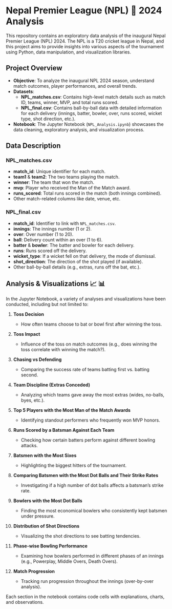 # Nepal Premier League (NPL) 🏏 2024 Analysis

This repository contains an exploratory data analysis of the inaugural Nepal Premier League (NPL) 2024. The NPL is a T20 cricket league in Nepal, and this project aims to provide insights into various aspects of the tournament using Python, data manipulation, and visualization libraries.

## Project Overview

- **Objective**: To analyze the inaugural NPL 2024 season, understand match outcomes, player performances, and overall trends.
- **Datasets**:
  - **NPL_matches.csv**: Contains high-level match details such as match ID, teams, winner, MVP, and total runs scored.
  - **NPL_final.csv**: Contains ball-by-ball data with detailed information for each delivery (innings, batter, bowler, over, runs scored, wicket type, shot direction, etc.).
- **Notebook**: The Jupyter Notebook (`NPL_Analysis.ipynb`) showcases the data cleaning, exploratory analysis, and visualization process.


## Data Description 

### NPL_matches.csv
- **match_id**: Unique identifier for each match.
- **team1** & **team2**: The two teams playing the match.
- **winner**: The team that won the match.
- **mvp**: Player who received the Man of the Match award.
- **runs_scored**: Total runs scored in the match (both innings combined).
- Other match-related columns like date, venue, etc.
  
### NPL_final.csv
- **match_id**: Identifier to link with `NPL_matches.csv`.
- **innings**: The innings number (1 or 2).
- **over**: Over number (1 to 20).
- **ball**: Delivery count within an over (1 to 6).
- **batter** & **bowler**: The batter and bowler for each delivery.
- **runs**: Runs scored off the delivery.
- **wicket_type**: If a wicket fell on that delivery, the mode of dismissal.
- **shot_direction**: The direction of the shot played (if available).
- Other ball-by-ball details (e.g., extras, runs off the bat, etc.).

## Analysis & Visualizations 📈 📊

In the Jupyter Notebook, a variety of analyses and visualizations have been conducted, including but not limited to:

1. **Toss Decision**  
   - How often teams choose to bat or bowl first after winning the toss.

2. **Toss Impact**  
   - Influence of the toss on match outcomes (e.g., does winning the toss correlate with winning the match?).

3. **Chasing vs Defending**  
   - Comparing the success rate of teams batting first vs. batting second.

4. **Team Discipline (Extras Conceded)**  
   - Analyzing which teams gave away the most extras (wides, no-balls, byes, etc.).

5. **Top 5 Players with the Most Man of the Match Awards**  
   - Identifying standout performers who frequently won MVP honors.

6. **Runs Scored by a Batsman Against Each Team**  
   - Checking how certain batters perform against different bowling attacks.

7. **Batsmen with the Most Sixes**  
   - Highlighting the biggest hitters of the tournament.

8. **Comparing Batsmen with the Most Dot Balls and Their Strike Rates**  
   - Investigating if a high number of dot balls affects a batsman’s strike rate.

9. **Bowlers with the Most Dot Balls**  
   - Finding the most economical bowlers who consistently kept batsmen under pressure.

10. **Distribution of Shot Directions**  
    - Visualizing the shot directions to see batting tendencies.

11. **Phase-wise Bowling Performance**  
    - Examining how bowlers performed in different phases of an innings (e.g., Powerplay, Middle Overs, Death Overs).

12. **Match Progression**  
    - Tracking run progression throughout the innings (over-by-over analysis).

Each section in the notebook contains code cells with explanations, charts, and observations.
